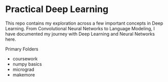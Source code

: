 # Practical Deep Learning

This repo contains my exploration across a few important concepts in Deep Learning. 
From Convolutional Neural Networks to Language Modeling, I have documented my journey with 
Deep Learning and Neural Networks here.

Primary Folders
- coursework
- numpy basics
- micrograd
- makemore
